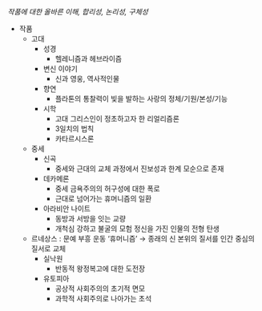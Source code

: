 _작품에 대한 올바른 이해, 합리성, 논리성, 구체성_

- 작품
	- 고대
		- 성경
			- 헬레니즘과 헤브라이즘
		- 변신 이야기
			- 신과 영웅, 역사적인물
		- 향연
			- 플라톤의 통찰력이 빛을 발하는 
			  사랑의 정체/기원/본성/기능
		- 시학
			- 고대 그리스인이 정초하고자 한 리얼리즘론
			- 3일치의 법칙
			- 카타르시스론
	- 중세
		- 신곡
			- 중세와 근대의 교체 과정에서 진보성과 한계 모순으로 존재
		- 데카메론
			- 중세 금욕주의의 허구성에 대한 폭로
			- 근대로 넘어가는 휴머니즘의 일환
		- 아라비안 나이트
			- 동방과 서방을 잇는 교량
			- 개척심 강하고 불굴의 모험 정신을 가진 인물의 전형 탄생
	- 르네상스 : 문예 부흥 운동 ‘휴머니즘’ 
	  → 종래의 신 본위의 질서를 인간 중심의 질서로 교체
		- 실낙원
			- 반동적 왕정복고에 대한 도전장
		- 유토피아
			- 공상적 사회주의의 초기적 면모
			- 과학적 사회주의로 나아가는 초석
